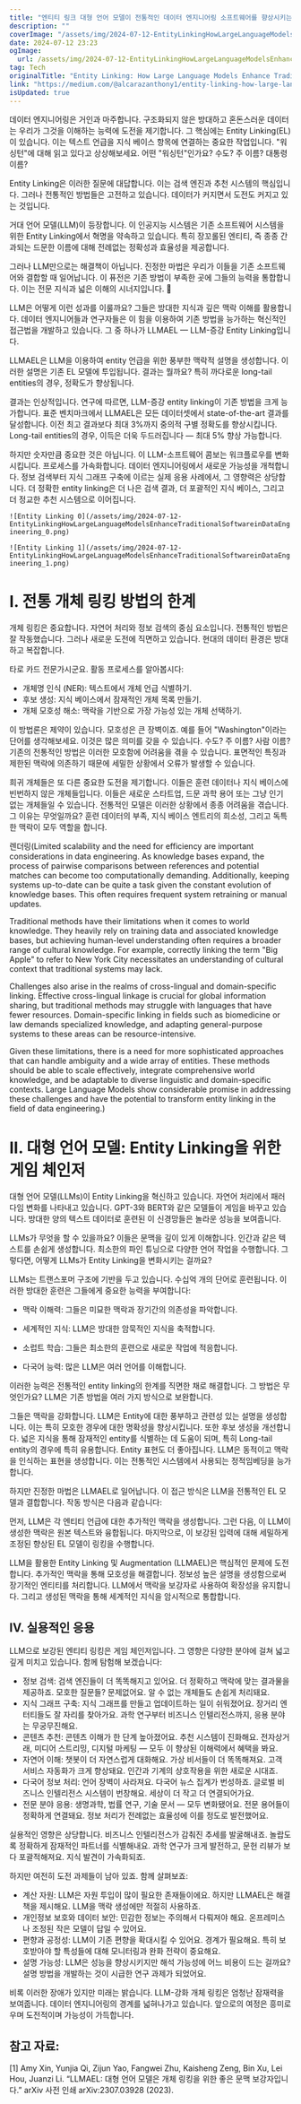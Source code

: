 ```yaml
---
title: "엔티티 링크 대형 언어 모델이 전통적인 데이터 엔지니어링 소프트웨어를 향상시키는 방법"
description: ""
coverImage: "/assets/img/2024-07-12-EntityLinkingHowLargeLanguageModelsEnhanceTraditionalSoftwareinDataEngineering_0.png"
date: 2024-07-12 23:23
ogImage:
  url: /assets/img/2024-07-12-EntityLinkingHowLargeLanguageModelsEnhanceTraditionalSoftwareinDataEngineering_0.png
tag: Tech
originalTitle: "Entity Linking: How Large Language Models Enhance Traditional Software in Data Engineering"
link: "https://medium.com/@alcarazanthony1/entity-linking-how-large-language-models-enhance-traditional-software-in-data-engineering-656364b7968c"
isUpdated: true
---
```


데이터 엔지니어링은 거인과 마주합니다. 구조화되지 않은 방대하고 혼돈스러운 데이터는 우리가 그것을 이해하는 능력에 도전을 제기합니다. 그 핵심에는 Entity Linking(EL)이 있습니다. 이는 텍스트 언급을 지식 베이스 항목에 연결하는 중요한 작업입니다. "워싱턴"에 대해 읽고 있다고 상상해보세요. 어떤 "워싱턴"인가요? 수도? 주 이름? 대통령 이름?

Entity Linking은 이러한 질문에 대답합니다. 이는 검색 엔진과 추천 시스템의 핵심입니다. 그러나 전통적인 방법들은 고전하고 있습니다. 데이터가 커지면서 도전도 커지고 있는 것입니다.

거대 언어 모델(LLM)이 등장합니다. 이 인공지능 시스템은 기존 소프트웨어 시스템을 위한 Entity Linking에서 혁명을 약속하고 있습니다. 특히 장꼬롤된 엔티티, 즉 종종 간과되는 드문한 이름에 대해 전례없는 정확성과 효율성을 제공합니다.

그러나 LLM만으로는 해결책이 아닙니다. 진정한 마법은 우리가 이들을 기존 소프트웨어와 결합할 때 일어납니다. 이 퓨전은 기존 방법이 부족한 곳에 그들의 능력을 통합합니다. 이는 전문 지식과 넓은 이해의 시너지입니다. 🌟

<div class="content-ad"></div>

LLM은 어떻게 이런 성과를 이룰까요? 그들은 방대한 지식과 깊은 맥락 이해를 활용합니다. 데이터 엔지니어들과 연구자들은 이 힘을 이용하여 기존 방법을 능가하는 혁신적인 접근법을 개발하고 있습니다. 그 중 하나가 LLMAEL — LLM-증강 Entity Linking입니다.

LLMAEL은 LLM을 이용하여 entity 언급을 위한 풍부한 맥락적 설명을 생성합니다. 이러한 설명은 기존 EL 모델에 투입됩니다. 결과는 뭘까요? 특히 까다로운 long-tail entities의 경우, 정확도가 향상됩니다.

결과는 인상적입니다. 연구에 따르면, LLM-증강 entity linking이 기존 방법을 크게 능가합니다. 표준 벤치마크에서 LLMAEL은 모든 데이터셋에서 state-of-the-art 결과를 달성합니다. 이전 최고 결과보다 최대 3%까지 중의적 구별 정확도를 향상시킵니다. Long-tail entities의 경우, 이득은 더욱 두드러집니다 — 최대 5% 향상 가능합니다.

하지만 숫자만큼 중요한 것은 아닙니다. 이 LLM-소프트웨어 콤보는 워크플로우를 변화시킵니다. 프로세스를 가속화합니다. 데이터 엔지니어링에서 새로운 가능성을 개척합니다. 정보 검색부터 지식 그래프 구축에 이르는 실제 응용 사례에서, 그 영향력은 상당합니다. 더 정확한 entity linking은 더 나은 검색 결과, 더 포괄적인 지식 베이스, 그리고 더 정교한 추천 시스템으로 이어집니다.

<div class="content-ad"></div>

`![Entity Linking 0](/assets/img/2024-07-12-EntityLinkingHowLargeLanguageModelsEnhanceTraditionalSoftwareinDataEngineering_0.png)`

`![Entity Linking 1](/assets/img/2024-07-12-EntityLinkingHowLargeLanguageModelsEnhanceTraditionalSoftwareinDataEngineering_1.png)`

# I. 전통 개체 링킹 방법의 한계

개체 링킹은 중요합니다. 자연어 처리와 정보 검색의 중심 요소입니다. 전통적인 방법은 잘 작동했습니다. 그러나 새로운 도전에 직면하고 있습니다. 현대의 데이터 환경은 방대하고 복잡합니다.

<div class="content-ad"></div>

타로 카드 전문가시군요. 활동 프로세스를 알아봅시다:

- 개체명 인식 (NER): 텍스트에서 개체 언급 식별하기.
- 후보 생성: 지식 베이스에서 잠재적인 개체 목록 만들기.
- 개체 모호성 해소: 맥락을 기반으로 가장 가능성 있는 개체 선택하기.

이 방법론은 제약이 있습니다. 모호성은 큰 장벽이죠. 예를 들어 "Washington"이라는 단어를 생각해보세요. 이것은 많은 의미를 갖을 수 있습니다. 수도? 주 이름? 사람 이름? 기존의 전통적인 방법은 이러한 모호함에 어려움을 겪을 수 있습니다. 표면적인 특징과 제한된 맥락에 의존하기 때문에 세밀한 상황에서 오류가 발생할 수 있습니다.

희귀 개체들은 또 다른 중요한 도전을 제기합니다. 이들은 훈련 데이터나 지식 베이스에 빈번하지 않은 개체들입니다. 이들은 새로운 스타트업, 드문 과학 용어 또는 그냥 인기 없는 개체들일 수 있습니다. 전통적인 모델은 이러한 상황에서 종종 어려움을 겪습니다. 그 이유는 무엇일까요? 훈련 데이터의 부족, 지식 베이스 엔트리의 희소성, 그리고 독특한 맥락이 모두 역할을 합니다.

<div class="content-ad"></div>

렌더링(Limited scalability and the need for efficiency are important considerations in data engineering. As knowledge bases expand, the process of pairwise comparisons between references and potential matches can become too computationally demanding. Additionally, keeping systems up-to-date can be quite a task given the constant evolution of knowledge bases. This often requires frequent system retraining or manual updates.

Traditional methods have their limitations when it comes to world knowledge. They heavily rely on training data and associated knowledge bases, but achieving human-level understanding often requires a broader range of cultural knowledge. For example, correctly linking the term "Big Apple" to refer to New York City necessitates an understanding of cultural context that traditional systems may lack.

Challenges also arise in the realms of cross-lingual and domain-specific linking. Effective cross-lingual linkage is crucial for global information sharing, but traditional methods may struggle with languages that have fewer resources. Domain-specific linking in fields such as biomedicine or law demands specialized knowledge, and adapting general-purpose systems to these areas can be resource-intensive.

Given these limitations, there is a need for more sophisticated approaches that can handle ambiguity and a wide array of entities. These methods should be able to scale effectively, integrate comprehensive world knowledge, and be adaptable to diverse linguistic and domain-specific contexts. Large Language Models show considerable promise in addressing these challenges and have the potential to transform entity linking in the field of data engineering.)

<div class="content-ad"></div>

# II. 대형 언어 모델: Entity Linking을 위한 게임 체인저

대형 언어 모델(LLMs)이 Entity Linking을 혁신하고 있습니다. 자연어 처리에서 패러다임 변화를 나타내고 있습니다. GPT-3와 BERT와 같은 모델들이 게임을 바꾸고 있습니다. 방대한 양의 텍스트 데이터로 훈련된 이 신경망들은 놀라운 성능을 보여줍니다.

LLMs가 무엇을 할 수 있을까요? 이들은 문맥을 깊이 있게 이해합니다. 인간과 같은 텍스트를 손쉽게 생성합니다. 최소한의 파인 튜닝으로 다양한 언어 작업을 수행합니다. 그렇다면, 어떻게 LLMs가 Entity Linking을 변화시키는 걸까요?

LLMs는 트랜스포머 구조에 기반을 두고 있습니다. 수십억 개의 단어로 훈련됩니다. 이러한 방대한 훈련은 그들에게 중요한 능력을 부여합니다:

<div class="content-ad"></div>

- 맥락 이해력: 그들은 미묘한 맥락과 장기간의 의존성을 파악합니다.

- 세계적인 지식: LLM은 방대한 암묵적인 지식을 축적합니다.

- 소럽트 학습: 그들은 최소한의 훈련으로 새로운 작업에 적응합니다.

- 다국어 능력: 많은 LLM은 여러 언어를 이해합니다.

이러한 능력은 전통적인 entity linking의 한계를 직면한 채로 해결합니다. 그 방법은 무엇인가요? LLM은 기존 방법을 여러 가지 방식으로 보완합니다.

그들은 맥락을 강화합니다. LLM은 Entity에 대한 풍부하고 관련성 있는 설명을 생성합니다. 이는 특히 모호한 경우에 대한 명확성을 향상시킵니다. 또한 후보 생성을 개선합니다. 넓은 지식을 통해 잠재적인 entity를 식별하는 데 도움이 되며, 특히 Long-tail entity의 경우에 특히 유용합니다. Entity 표현도 더 좋아집니다. LLM은 동적이고 맥락을 인식하는 표현을 생성합니다. 이는 전통적인 시스템에서 사용되는 정적임베딩을 능가합니다.

하지만 진정한 마법은 LLMAEL로 일어납니다. 이 접근 방식은 LLM을 전통적인 EL 모델과 결합합니다. 작동 방식은 다음과 같습니다:

<div class="content-ad"></div>

먼저, LLM은 각 엔티티 언급에 대한 추가적인 맥락을 생성합니다. 그런 다음, 이 LLM이 생성한 맥락은 원본 텍스트와 융합됩니다. 마지막으로, 이 보강된 입력에 대해 세밀하게 조정된 향상된 EL 모델이 링킹을 수행합니다.

LLM을 활용한 Entity Linking 및 Augmentation (LLMAEL)은 핵심적인 문제에 도전합니다. 추가적인 맥락을 통해 모호성을 해결합니다. 정보성 높은 설명을 생성함으로써 장기적인 엔티티를 처리합니다. LLM에서 맥락을 보강자로 사용하여 확장성을 유지합니다. 그리고 생성된 맥락을 통해 세계적인 지식을 암시적으로 통합합니다.

## IV. 실용적인 응용

LLM으로 보강된 엔티티 링킹은 게임 체인저입니다. 그 영향은 다양한 분야에 걸쳐 넓고 깊게 미치고 있습니다. 함께 탐험해 보겠습니다:

<div class="content-ad"></div>

- 정보 검색: 검색 엔진들이 더 똑똑해지고 있어요. 더 정확하고 맥락에 맞는 결과물을 제공하죠. 모호한 질문들? 문제없어요. 알 수 없는 개체들도 손쉽게 처리돼요.
- 지식 그래프 구축: 지식 그래프를 만들고 업데이트하는 일이 쉬워졌어요. 장거리 엔터티들도 잘 자리를 찾아가요. 과학 연구부터 비즈니스 인텔리전스까지, 응용 분야는 무궁무진해요.
- 콘텐츠 추천: 콘텐츠 이해가 한 단계 높아졌어요. 추천 시스템이 진화해요. 전자상거래, 미디어 스트리밍, 디지털 마케팅 — 모두 이 향상된 이해력에서 혜택을 봐요.
- 자연어 이해: 챗봇이 더 자연스럽게 대화해요. 가상 비서들이 더 똑똑해져요. 고객 서비스 자동화가 크게 향상돼요. 인간과 기계의 상호작용을 위한 새로운 시대죠.
- 다국어 정보 처리: 언어 장벽이 사라져요. 다국어 뉴스 집계가 번성하죠. 글로벌 비즈니스 인텔리전스 시스템이 번창해요. 세상이 더 작고 더 연결되어가요.
- 전문 분야 응용: 생명과학, 법률 연구, 기술 문서 — 모두 변화됐어요. 전문 용어들이 정확하게 연결돼요. 정보 처리가 전례없는 효율성에 이를 정도로 발전했어요.

실용적인 영향은 상당합니다. 비즈니스 인텔리전스가 감춰진 추세를 발굴해내죠. 놀랍도록 정확하게 잠재적인 파트너를 식별해내요. 과학 연구가 크게 발전하고, 문헌 리뷰가 보다 포괄적해져요. 지식 발견이 가속화되죠.

하지만 여전히 도전 과제들이 남아 있죠. 함께 살펴보죠:

- 계산 자원: LLM은 자원 투입이 많이 필요한 존재들이에요. 하지만 LLMAEL은 해결책을 제시해요. LLM을 맥락 생성에만 적절히 사용하죠.
- 개인정보 보호와 데이터 보안: 민감한 정보는 주의해서 다뤄져야 해요. 온프레미스나 조정된 작은 모델이 답일 수 있어요.
- 편향과 공정성: LLM이 기존 편향을 확대시킬 수 있어요. 경계가 필요해요. 특히 보호받아야 할 특성들에 대해 모니터링과 완화 전략이 중요해요.
- 설명 가능성: LLM은 성능을 향상시키지만 해석 가능성에 어느 비용이 드는 걸까요? 설명 방법을 개발하는 것이 시급한 연구 과제가 되었어요.

<div class="content-ad"></div>

비록 이러한 장애가 있지만 미래는 밝습니다. LLM-강화 개체 링킹은 엄청난 잠재력을 보여줍니다. 데이터 엔지니어링의 경계를 넓혀나가고 있습니다. 앞으로의 여정은 흥미로우며 도전적이며 가능성이 가득합니다.

## 참고 자료:

[1] Amy Xin, Yunjia Qi, Zijun Yao, Fangwei Zhu, Kaisheng Zeng, Bin Xu, Lei Hou, Juanzi Li. “LLMAEL: 대형 언어 모델은 개체 링킹을 위한 좋은 문맥 보강자입니다.” arXiv 사전 인쇄 arXiv:2307.03928 (2023).
